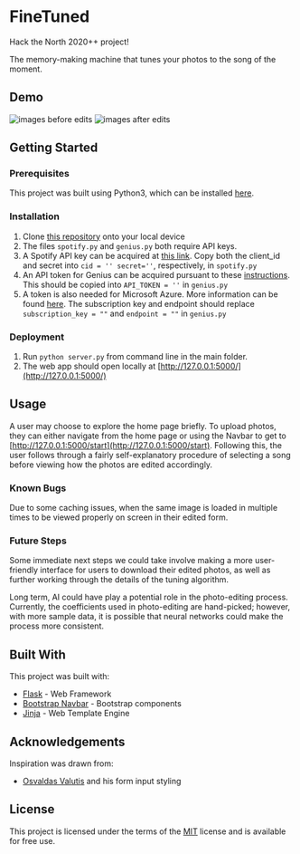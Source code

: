 # FineTuned
Hack the North 2020++ project!

The memory-making machine that tunes your photos to the song of the moment.

## Demo
![images before edits](https://github.com/ryli123/finetuned/blob/master/static/ss3.PNG)
![images after edits](https://github.com/ryli123/finetuned/blob/master/static/ss4.PNG)

## Getting Started
### Prerequisites
This project was built using Python3, which can be installed [here](https://www.python.org/downloads/). 

### Installation
1. Clone [this repository](https://github.com/ryli123/finetuned) onto your local device
2. The files `spotify.py` and `genius.py` both require API keys. 
3. A Spotify API key can be acquired at [this link](https://developer.spotify.com/documentation/web-api/quick-start/). Copy both the client_id and secret into `cid = ''
secret=''`, respectively, in `spotify.py`
4. An API token for Genius can be acquired pursuant to these [instructions](https://docs.genius.com/#/getting-started-h1). This should be copied into `API_TOKEN = ''` in `genius.py`
5. A token is also needed for Microsoft Azure. More information can be found [here](https://azure.microsoft.com/en-us/services/cognitive-services/text-analytics/). The subscription key and endpoint should replace `subscription_key = ""` and `endpoint = ""` in `genius.py`

### Deployment 
1. Run `python server.py` from command line in the main folder.
2. The web app should open locally at [http://127.0.0.1:5000/](http://127.0.0.1:5000/)

## Usage
A user may choose to explore the home page briefly. To upload photos, they can either navigate from the home page or using the Navbar to get to [http://127.0.0.1:5000/start](http://127.0.0.1:5000/start). Following this, the user follows through a fairly self-explanatory procedure of selecting a song before viewing how the photos are edited accordingly.

### Known Bugs
Due to some caching issues, when the same image is loaded in multiple times to be viewed properly on screen in their edited form.

### Future Steps
Some immediate next steps we could take involve making a more user-friendly interface for users to download their edited photos, as well as further working through the details of the tuning algorithm.

Long term, AI could have play a potential role in the photo-editing process. Currently, the coefficients used in photo-editing are hand-picked; however, with more sample data, it is possible that neural networks could make the process more consistent.


## Built With
This project was built with:
-  [Flask](https://flask.palletsprojects.com/en/1.1.x/) - Web Framework
-  [Bootstrap Navbar](https://getbootstrap.com/docs/4.0/components/navbar/) - Bootstrap components
-  [Jinja](https://jinja.palletsprojects.com/en/2.11.x/) - Web Template Engine

## Acknowledgements
Inspiration was drawn from:
-  [Osvaldas Valutis](https://tympanus.net/codrops/2015/09/15/styling-customizing-file-inputs-smart-way/) and his form input styling

## License 
This project is licensed under the terms of the [MIT](https://github.com/ryli123/finetuned/blob/master/LICENSE) license and is available for free use.
